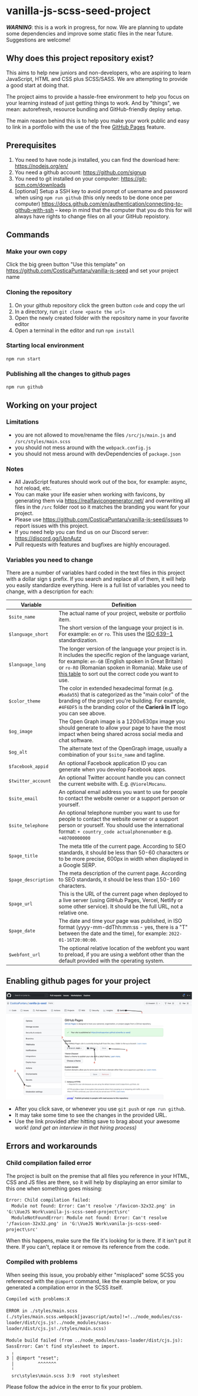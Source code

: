 # vanilla-js-scss-seed-project

***WARNING***: this is a work in progress, for now. We are planning to update some dependencies and improve some static files in the near future. Suggestions are welcome!

## Why does this project repository exist?

This aims to help new juniors and non-developers, who are aspiring to learn JavaScript, HTML and CSS plus SCSS/SASS. We are attempting to provide a good start at doing that.

The project aims to provide a hassle-free environment to help you focus on your learning instead of just getting things to work. And by "things", we mean: autorefresh, resource bundling and GitHub-friendly deploy setup.

The main reason behind this is to help you make your work public and easy to link in a portfolio with the use of the free [GitHub Pages](https://pages.github.com/) feature.

## Prerequisites

1. You need to have node.js installed, you can find the download here: https://nodejs.org/en/
2. You need a github account: https://github.com/signup
3. You need to git installed on your computer: https://git-scm.com/downloads
4. [optional] Setup a SSH key to avoid prompt of username and password when using `npm run github` (this only needs to be done once per computer) https://docs.github.com/en/authentication/connecting-to-github-with-ssh – keep in mind that the computer that you do this for will always have rights to change files on all your GitHub repoistory.


## Commands

### Make your own copy

Click the big green button "Use this template" on https://github.com/CosticaPuntaru/vanilla-js-seed and set your project name

### Cloning the repository

1. On your github repository click the green button `code` and copy the url
2. In a directory, run `git clone <paste the url>`
3. Open the newly created folder with the repository name in your favorite editor
4. Open a terminal in the editor and run `npm install`

### Starting local environment

`npm run start`

### Publishing all the changes to github pages

`npm run github`

## Working on your project

### Limitations

* you are not allowed to move/rename the files `/src/js/main.js` and `/src/styles/main.scss`
* you should not mess around with the `webpack.config.js`
* you should not mess around with devDependencies of `package.json`

### Notes

* All JavaScript features should work out of the box, for example: async, hot reload, etc.
* You can make your life easier when working with favicons, by generating them via https://realfavicongenerator.net/ and overwriting all files in the `/src` folder root so it matches the branding you want for your project.
* Please use https://github.com/CosticaPuntaru/vanilla-js-seed/issues to report issues with this project.
* If you need help you can find us on our Discord server: https://discord.gg/UpnAutz
* Pull requests with features and bugfixes are highly encouraged.

### Variables you need to change

There are a number of variables hard coded in the text files in this project with a dollar sign `$` prefix. If you search and replace all of them, it will help you easily standardize everything. Here is a full list of variables you need to change, with a description for each:

| Variable | Definition |
| --- | --- |
| `$site_name` | The actual name of your project, website or portfolio item. |
| `$language_short` | The short version of the language your project is in. For example: `en` or `ro`. This uses the [ISO 639-1](https://en.wikipedia.org/wiki/List_of_ISO_639-1_codes) standardization. |
| `$language_long` | The longer version of the language your project is in. It includes the specific region of the language variant, for example: `en-GB` (English spoken in Great Britain) or `ro-RO` (Romanian spoken in Romania). Make use of [this table](https://lingohub.com/developers/supported-locales/language-designators-with-regions) to sort out the correct code you want to use. |
| `$color_theme` | The color in extended hexadecimal format (e.g. `#bada55`) that is categorized as the "main color" of the branding of the project you're building. For example, `#4F6DF5` is the branding color of the **Carieră în IT** logo you can see above. |
| `$og_image` | The Open Graph image is a 1200x630px image you should generate to allow your page to have the most impact when being shared across social media and chat software. |
| `$og_alt` | The alternate text of the OpenGraph image, usually a combination of your `$site_name` and tagline. |
| `$facebook_appid` | An optional Facebook application ID you can generate when you develop Facebook apps. |
| `$twitter_account` | An optional Twitter account handle you can connect the current website with. E.g. `@ViorelMocanu`. |
| `$site_email` | An optional email address you want to use for people to contact the website owner or a support person or yourself. |
| `$site_telephone` | An optional telephone number you want to use for people to contact the website owner or a support person or yourself. You should use the international format: `+ country_code actualphonenumber` e.g. `+40700000000` |
| `$page_title` | The meta title of the current page. According to SEO standards, it should be less than 50-60 characters or to be more precise, 600px in width when displayed in a Google SERP. |
| `$page_description` | The meta description of the current page. According to SEO standards, it should be less than 150-160 characters. |
| `$page_url` | This is the URL of the current page when deployed to a live server (using GitHub Pages, Vercel, Netlify or some other service). It should be the full URL, not a relative one. |
| `$page_date` | The date and time your page was published, in ISO format (yyyy-mm-ddThh:mm:ss - yes, there is a "T" between the date and the time), for example: `2022-01-16T20:00:00`. |
| `$webfont_url` | The optional relative location of the webfont you want to preload, if you are using a webfont other than the default provided with the operating system. |

## Enabling github pages for your project

![How to activate GitHub Pages deploy for your project](./src/assets/images/enable-page.jpg)

* After you click save, or whenever you use `git push` or `npm run github`.
* It may take some time to see the changes in the provided URL.
* Use the link provided after hitting save to brag about your awesome work! *(and get an interview in that hiring process)*

## Errors and workarounds

### Child compilation failed error

The project is built on the premise that all files you reference in your HTML, CSS and JS files are there, so it will help by displaying an error similar to this one when something goes missing:

```console
Error: Child compilation failed:
  Module not found: Error: Can't resolve '/favicon-32x32.png' in 'G:\VueJS Work\vanila-js-scss-seed-project\src'
  ModuleNotFoundError: Module not found: Error: Can't resolve '/favicon-32x32.png' in 'G:\VueJS Work\vanila-js-scss-seed-project\src'
```

When this happens, make sure the file it's looking for is there. If it isn't put it there. If you can't, replace it or remove its reference from the code.

### Compiled with problems

When seeing this issue, you probably either "misplaced" some SCSS you referenced with the `@import` command, like the example below, or you generated a compilation error in the SCSS itself.

```console
Compiled with problems:X

ERROR in ./styles/main.scss (./styles/main.scss.webpack[javascript/auto]!=!../node_modules/css-loader/dist/cjs.js!../node_modules/sass-loader/dist/cjs.js!./styles/main.scss)

Module build failed (from ../node_modules/sass-loader/dist/cjs.js):
SassError: Can't find stylesheet to import.
  ╷
3 │ @import "reset";
  │         ^^^^^^^
  ╵
  src\styles\main.scss 3:9  root stylesheet
```

Please follow the advice in the error to fix your problem.

